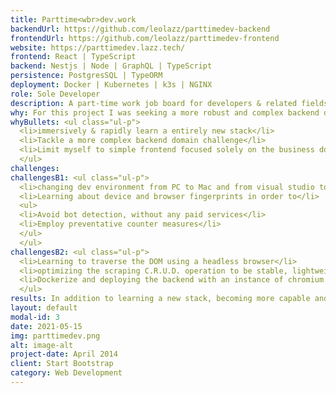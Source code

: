 ```yaml
---
title: Parttime<wbr>dev.work
backendUrl: https://github.com/leolazz/parttimedev-backend
frontendUrl: https://github.com/leolazz/parttimedev-frontend
website: https://parttimedev.lazz.tech/
frontend: React | TypeScript
backend: Nestjs | Node | GraphQL | TypeScript
persistence: PostgresSQL | TypeORM
deployment: Docker | Kubernetes | k3s | NGINX
role: Sole Developer
description: A part-time work job board for developers & related fields
why: For this project I was seeking a more robust and complex backend domain challenge that could actually become usable a product for the target audience, rather than just throw away a project. I aimed to create a front end that felt responsive, streamlined, and focused only on the business domain.
whyBullets: <ul class="ul-p">
  <li>immersively & rapidly learn a entirely new stack</li>
  <li>Tackle a more complex backend domain challenge</li>
  <li>Limit myself to simple frontend focused solely on the business domain</li>
  </ul>
challenges:
challengesB1: <ul class="ul-p">
  <li>changing dev environment from PC to Mac and from visual studio to VS code</li>
  <li>Learning about device and browser fingerprints in order to</li>
  <ul>
  <li>Avoid bot detection, without any paid services</li>
  <li>Employ preventative counter measures</li>
  </ul>
  </ul>
challengesB2: <ul class="ul-p">
  <li>Learning to traverse the DOM using a headless browser</li>
  <li>optimizing the scraping C.R.U.D. operation to be stable, lightweight, and fast in a deployment on a limited resource environment </li>
  <li>Dockerize and deploying the backend with an instance of chromium into a kubernetes cluster</li>
  </ul>
results: In addition to learning a new stack, becoming more capable and comfortable in it than my original, I improved my mental model of the DOM in order to traverse it in a headless environment, and greatly improved my skill level in Dev-Ops technologies like <strong>Docker</strong> and <strong>Kubernetes</strong>.
layout: default
modal-id: 3
date: 2021-05-15
img: parttimedev.png
alt: image-alt
project-date: April 2014
client: Start Bootstrap
category: Web Development
---
```

